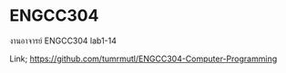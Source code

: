 # ENGCC304
งานอาจารย์ ENGCC304 lab1-14

Link; https://github.com/tumrmutl/ENGCC304-Computer-Programming
